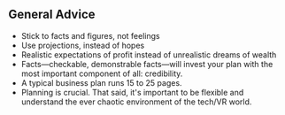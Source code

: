 ## General Advice
* Stick to facts and figures, not feelings
* Use projections, instead of hopes
* Realistic expectations of profit instead of unrealistic dreams of wealth
* Facts—checkable, demonstrable facts—will invest your plan with the most important component of all: credibility.
* A typical business plan runs 15 to 25 pages.
* Planning is crucial. That said, it's important to be flexible and understand the ever chaotic environment of the tech/VR world.
